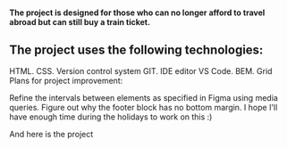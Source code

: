 #### The project is designed for those who can no longer afford to travel abroad but can still buy a train ticket.
## The project uses the following technologies:

HTML.
CSS.
Version control system GIT.
IDE editor VS Code.
BEM.
Grid
Plans for project improvement:

Refine the intervals between elements as specified in Figma using media queries.
Figure out why the footer block has no bottom margin.
I hope I'll have enough time during the holidays to work on this :)

And here is the project
